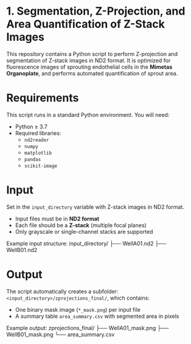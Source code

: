 # 1. Segmentation, Z-Projection, and Area Quantification of Z-Stack Images
This repository contains a Python script to perform Z-projection and segmentation of Z-stack images in ND2 format. It is optimized for fluorescence images of sprouting endothelial cells in the **Mimetas Organoplate**, and performs automated quantification of sprout area.

# Requirements
This script runs in a standard Python environment. You will need:
- Python ≥ 3.7
- Required libraries:
  - `nd2reader`
  - `numpy`
  - `matplotlib`
  - `pandas`
  - `scikit-image`

# Input
Set in the `input_directory` variable with Z-stack images in ND2 format.
- Input files must be in **ND2 format**
- Each file should be a **Z-stack** (multiple focal planes)
- Only grayscale or single-channel stacks are supported
  
Example input structure:
input_directory/
├── WellA01.nd2
├── WellB01.nd2

# Output  
The script automatically creates a subfolder:  
`<input_directory>/zprojections_final/`, which contains:

- One binary mask image (`*_mask.png`) per input file
- A summary table `area_summary.csv` with segmented area in pixels

Example output:
zprojections_final/
├── WellA01_mask.png
├── WellB01_mask.png
└── area_summary.csv

